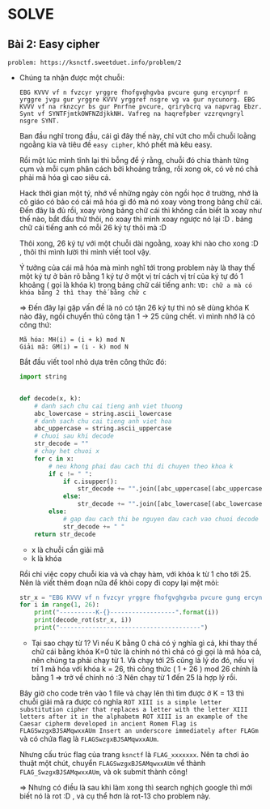 # SOLVE

## Bài 2: Easy cipher

`problem: https://ksnctf.sweetduet.info/problem/2`

- Chúng ta nhận được một chuỗi:

    `EBG KVVV vf n fvzcyr yrggre fhofgvghgvba pvcure gung ercynprf n yrggre jvgu gur yrggre KVVV yrggref nsgre vg va gur nycunorg. EBG KVVV vf na rknzcyr bs gur Pnrfne pvcure, qrirybcrq va napvrag Ebzr. Synt vf SYNTFjmtkOWFNZdjkkNH. Vafreg na haqrefpber vzzrqvngryl nsgre SYNT.`

    Ban đầu nghĩ trong đầu, cái gì đây thế này, chỉ vứt cho mỗi chuỗi loằng ngoằng kia và tiêu đề `easy cipher`, khó phết mà kêu easy.

    Rồi một lúc mình tĩnh lại thì bỗng để ý rằng, chuỗi đó chia thành từng cụm và mỗi cụm phân cách bởi khoảng trắng, rồi xong ok, có vẻ nó chả phải mã hóa gì cao siêu cả.

    Hack thời gian một tý, nhớ về những ngày còn ngồi học ở trường, nhớ là cô giáo có bảo có cái mã hóa gì đó mà nó xoay vòng trong bảng chữ cái. Đến đây là đủ rồi, xoay vòng bảng chữ cái thì không cần biết là xoay như thế nào, bắt đầu thử thôi, nó xoay thì mình xoay ngược nó lại :D . bảng chữ cái tiếng anh có mỗi 26 ký tự thôi mà :D

    Thôi xong, 26 ký tự với một chuỗi dài ngoằng, xoay khi nào cho xong :D , thôi thì mình lười thì mình viết tool vậy.

    Ý tưởng của cái mã hóa mà mình nghĩ tới trong problem này là thay thế một ký tự ở bản rõ bằng 1 ký tự ở một vị trí cách vị trí của ký tự đó 1 khoảng ( gọi là khóa k) trong bảng chữ cái tiếng anh:
    `VD: chữ a mà có khóa bằng 2 thì thay thế bằng chữ c`

    => Đến đây lại gặp vấn đề là nó có tận 26 ký tự thì nó sẽ dùng khóa K nào đây, ngồi chuyển thủ công tận 1 -> 25 cũng chết.
    vì mình nhớ là có công thứ:

    ```shell
    Mã hóa: MH(i) = (i + k) mod N
    Giải mã: GM(i) = (i - k) mod N
    ```

    Bắt đầu viết tool nhỏ dựa trên công thức đó:

    ```py
    import string


    def decode(x, k):
        # danh sach chu cai tieng anh viet thuong
        abc_lowercase = string.ascii_lowercase
        # danh sach chu cai tieng anh viet hoa
        abc_uppercase = string.ascii_uppercase
        # chuoi sau khi decode
        str_decode = ""
        # chay het chuoi x
        for c in x:
            # neu khong phai dau cach thi di chuyen theo khoa k
            if c != " ":
                if c.isupper():
                    str_decode += "".join([abc_uppercase[(abc_uppercase.find(c)-k)%26]])
                else:
                    str_decode += "".join([abc_lowercase[(abc_lowercase.find(c)-k)%26]])
            else:
                # gap dau cach thi be nguyen dau cach vao chuoi decode
                str_decode += " "
        return str_decode
    ```

    * x là chuỗi cần giải mã
    * k là khóa

    Rồi chỉ việc copy chuỗi kia và và chạy hàm, với khóa k từ 1 cho tới 25. Nên là viết thêm đoạn nữa để khỏi copy đi copy lại mệt mỏi:
    ```python
    str_x = "EBG KVVV vf n fvzcyr yrggre fhofgvghgvba pvcure gung ercynprf n yrggre jvgu gur yrggre KVVV yrggref nsgre vg va gur nycunorg. EBG KVVV vf na rknzcyr bs gur Pnrfne pvcure, qrirybcrq va napvrag Ebzr. Synt vf SYNTFjmtkOWFNZdjkkNH. Vafreg na haqrefpber vzzrqvngryl nsgre SYNT."
    for i in range(1, 26):
        print("----------K-{}------------------".format(i))
        print(decode_rot(str_x, i))
        print("---------------------------------------")
    ```

    * Tại sao chạy từ 1? Vì nếu K bằng 0 chả có ý nghĩa gì cả, khi thay thế chữ cái bằng khóa K=0 tức là chính nó thì chả có gì gọi là mã hóa cả, nên chúng ta phải chạy từ 1.
    Và chạy tới 25 cũng là lý do đó, nếu vị trí 1 mã hóa với khóa k = 26, thì công thức ( 1 + 26 ) mod 26 chính là bằng 1 => trở về chính nó :3 Nên chạy từ 1 đến 25 là hợp lý rồi.

    Bây giờ cho code trên vào 1 file và chạy lên thì tìm được ở K = 13 thì chuỗi giải mã ra được có nghĩa
    `ROT XIII is a simple letter substitution cipher that replaces a letter with the letter XIII letters after it in the alphabetm ROT XIII is an example of the Caesar cipherm developed in ancient Romem Flag is FLAGSwzgxBJSAMqwxxAUm Insert an underscore immediately after FLAGm`
    và có chứa flag là `FLAGSwzgxBJSAMqwxxAUm`.

    Nhưng cấu trúc flag của trang `ksnctf` là `FLAG_xxxxxxx`. Nên ta chơi ảo thuật một chút, chuyển `FLAGSwzgxBJSAMqwxxAUm` về thành `FLAG_SwzgxBJSAMqwxxAUm`, và ok submit thành công!

    => Nhưng có điều là sau khi làm xong thì search nghịch google thì mới biết nó là rot :D , và cụ thể hơn là rot-13 cho problem này.
